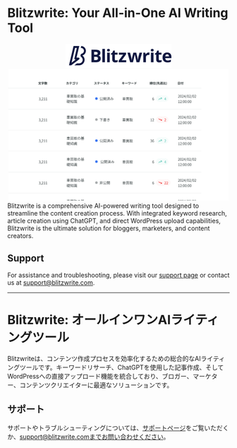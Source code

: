 # Blitzwrite: Your All-in-One AI Writing Tool
<div align=center>

<img src="https://github.com/lifcompany/.github/blob/main/logo.svg" >

</div>
<div align=center>

<img src="https://github.com/lifcompany/.github/blob/main/keyword.png" width=500 >

</div>
Blitzwrite is a comprehensive AI-powered writing tool designed to streamline the content creation process. With integrated keyword research, article creation using ChatGPT, and direct WordPress upload capabilities, Blitzwrite is the ultimate solution for bloggers, marketers, and content creators.


## Support

For assistance and troubleshooting, please visit our [support page](http://www.blitzwrite.com/support) or contact us at support@blitzwrite.com.

---

# Blitzwrite: オールインワンAIライティングツール

Blitzwriteは、コンテンツ作成プロセスを効率化するための総合的なAIライティングツールです。キーワードリサーチ、ChatGPTを使用した記事作成、そしてWordPressへの直接アップロード機能を統合しており、ブロガー、マーケター、コンテンツクリエイターに最適なソリューションです。


## サポート

サポートやトラブルシューティングについては、[サポートページ](http://www.blitzwrite.com/support)をご覧いただくか、support@blitzwrite.comまでお問い合わせください。
